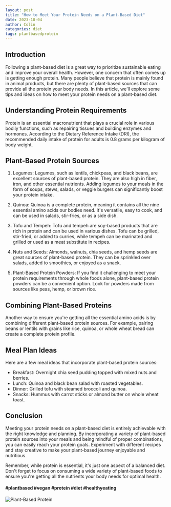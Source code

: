 ```yaml
---
layout: post
title: "How to Meet Your Protein Needs on a Plant-Based Diet"
date: 2023-10-04
author: Colin
categories: diet
tags: plantbasedprotein
---
```


## Introduction

Following a plant-based diet is a great way to prioritize sustainable eating and improve your overall health. However, one concern that often comes up is getting enough protein. Many people believe that protein is mainly found in animal products, but there are plenty of plant-based sources that can provide all the protein your body needs. In this article, we'll explore some tips and ideas on how to meet your protein needs on a plant-based diet.

## Understanding Protein Requirements

Protein is an essential macronutrient that plays a crucial role in various bodily functions, such as repairing tissues and building enzymes and hormones. According to the Dietary Reference Intake (DRI), the recommended daily intake of protein for adults is 0.8 grams per kilogram of body weight.

## Plant-Based Protein Sources

1. Legumes: Legumes, such as lentils, chickpeas, and black beans, are excellent sources of plant-based protein. They are also high in fiber, iron, and other essential nutrients. Adding legumes to your meals in the form of soups, stews, salads, or veggie burgers can significantly boost your protein intake.

2. Quinoa: Quinoa is a complete protein, meaning it contains all the nine essential amino acids our bodies need. It's versatile, easy to cook, and can be used in salads, stir-fries, or as a side dish.

3. Tofu and Tempeh: Tofu and tempeh are soy-based products that are rich in protein and can be used in various dishes. Tofu can be grilled, stir-fried, or added to curries, while tempeh can be marinated and grilled or used as a meat substitute in recipes.

4. Nuts and Seeds: Almonds, walnuts, chia seeds, and hemp seeds are great sources of plant-based protein. They can be sprinkled over salads, added to smoothies, or enjoyed as a snack.

5. Plant-Based Protein Powders: If you find it challenging to meet your protein requirements through whole foods alone, plant-based protein powders can be a convenient option. Look for powders made from sources like peas, hemp, or brown rice.

## Combining Plant-Based Proteins

Another way to ensure you're getting all the essential amino acids is by combining different plant-based protein sources. For example, pairing beans or lentils with grains like rice, quinoa, or whole wheat bread can create a complete protein profile.

## Meal Plan Ideas

Here are a few meal ideas that incorporate plant-based protein sources:

- Breakfast: Overnight chia seed pudding topped with mixed nuts and berries.
- Lunch: Quinoa and black bean salad with roasted vegetables.
- Dinner: Grilled tofu with steamed broccoli and quinoa.
- Snacks: Hummus with carrot sticks or almond butter on whole wheat toast.

## Conclusion

Meeting your protein needs on a plant-based diet is entirely achievable with the right knowledge and planning. By incorporating a variety of plant-based protein sources into your meals and being mindful of proper combinations, you can easily reach your protein goals. Experiment with different recipes and stay creative to make your plant-based journey enjoyable and nutritious.

Remember, while protein is essential, it's just one aspect of a balanced diet. Don't forget to focus on consuming a wide variety of plant-based foods to ensure you're getting all the nutrients your body needs for optimal health.

#### #plantbased #vegan #protein #diet #healthyeating

![Plant-Based Protein](https://source.unsplash.com/1600x900/?vegan-protein)